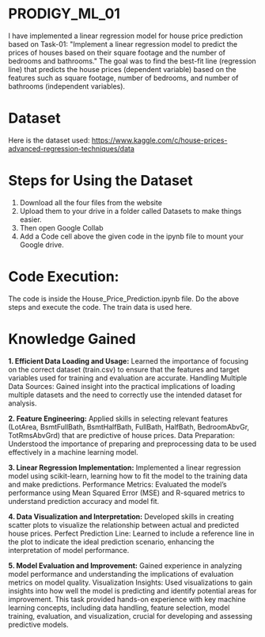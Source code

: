 # PRODIGY_ML_01
I have implemented a linear regression model for house price prediction based on Task-01: "Implement a linear regression model to predict the prices of houses based on their square footage and the number of bedrooms and bathrooms." The goal was to find the best-fit line (regression line) that predicts the house prices (dependent variable) based on the features such as square footage, number of bedrooms, and number of bathrooms (independent variables).

# Dataset
Here is the dataset used: https://www.kaggle.com/c/house-prices-advanced-regression-techniques/data

# Steps for Using the Dataset
1) Download all the four files from the website
2) Upload them to your drive in a folder called Datasets to make things easier.
3) Then open Google Collab
4) Add a Code cell above the given code in the ipynb file to mount your Google drive.

# Code Execution:
The code is inside the House_Price_Prediction.ipynb file. Do the above steps and execute the code. The train data is used here.

# Knowledge Gained
**1. Efficient Data Loading and Usage:**
Learned the importance of focusing on the correct dataset (train.csv) to ensure that the features and target variables used for training and evaluation are accurate.
Handling Multiple Data Sources: Gained insight into the practical implications of loading multiple datasets and the need to correctly use the intended dataset for analysis.

**2. Feature Engineering:**
Applied skills in selecting relevant features (LotArea, BsmtFullBath, BsmtHalfBath, FullBath, HalfBath, BedroomAbvGr, TotRmsAbvGrd) that are predictive of house prices.
Data Preparation: Understood the importance of preparing and preprocessing data to be used effectively in a machine learning model.

**3. Linear Regression Implementation:**
Implemented a linear regression model using scikit-learn, learning how to fit the model to the training data and make predictions.
Performance Metrics: Evaluated the model’s performance using Mean Squared Error (MSE) and R-squared metrics to understand prediction accuracy and model fit.

**4. Data Visualization and Interpretation:**
Developed skills in creating scatter plots to visualize the relationship between actual and predicted house prices.
Perfect Prediction Line: Learned to include a reference line in the plot to indicate the ideal prediction scenario, enhancing the interpretation of model performance.

**5. Model Evaluation and Improvement:**
Gained experience in analyzing model performance and understanding the implications of evaluation metrics on model quality.
Visualization Insights: Used visualizations to gain insights into how well the model is predicting and identify potential areas for improvement.
This task provided hands-on experience with key machine learning concepts, including data handling, feature selection, model training, evaluation, and visualization, crucial for developing and assessing predictive models.

